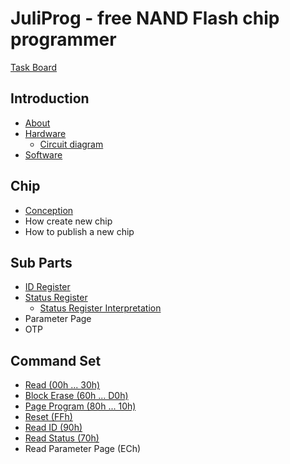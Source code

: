 
# JuliProg - free NAND Flash chip programmer

[Task Board](https://github.com/users/JuliProg/projects/1)

## Introduction

- [About](https://github.com/JuliProg/Wiki/wiki/About-JuliProg)
- [Hardware](https://github.com/JuliProg/Hardware)
  - [Circuit diagram](https://github.com/JuliProg/Hardware/wiki/Circuit-diagram)  
- [Software](https://github.com/JuliProg/Software)
  


## Chip

- [Сonception](https://github.com/JuliProg/Wiki/wiki/Chip-conception)
- How create new chip
- How to publish a new chip

## Sub Parts

- [ID Register](https://github.com/JuliProg/ID-Register)
- [Status Register](https://github.com/JuliProg/Status-Register)
  - [Status Register Interpretation](https://github.com/JuliProg/Wiki/wiki/Status-Register-Interpretation)
- Parameter Page
- OTP

## Command Set

- [Read (00h ... 30h)](https://github.com/JuliProg/Read-00h-30h-)
- [Block Erase (60h ... D0h)](https://github.com/JuliProg/Block-Erase-60h-D0h)
- [Page Program (80h ... 10h)](https://github.com/JuliProg/Page-Program-80h-10h)
- [Reset (FFh)](https://github.com/JuliProg/Reset_FFh)
- [Read ID (90h)](https://github.com/JuliProg/Read-ID-90h-)
- [Read Status (70h)](https://github.com/JuliProg/Read-Status-70h-)
- Read Parameter Page (ECh)
  
